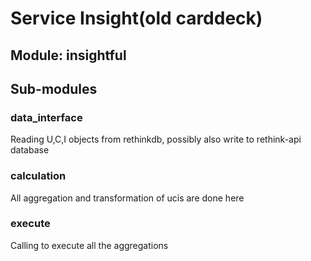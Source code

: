 # Service Insight(old carddeck)

## Module: insightful

## Sub-modules

### data_interface

Reading U,C,I objects from rethinkdb, possibly also write to rethink-api database

### calculation

All aggregation and transformation of ucis are done here

###  execute

Calling to execute all the aggregations
